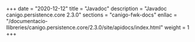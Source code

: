 +++
date        = "2020-12-12"
title       = "Javadoc"
description = "Javadoc canigo.persistence.core 2.3.0"
sections    = "canigo-fwk-docs"
enllac		= "/documentacio-llibreries/canigo.persistence.core/2.3.0/site/apidocs/index.html"
weight		= 1
+++

